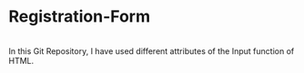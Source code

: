 # Registration-Form
<br>
In this Git Repository, I have used different attributes of the Input function of HTML. 
